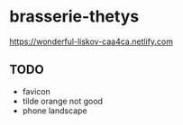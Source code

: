 # brasserie-thetys

https://wonderful-liskov-caa4ca.netlify.com

## TODO
* favicon
* tilde orange not good
* phone landscape